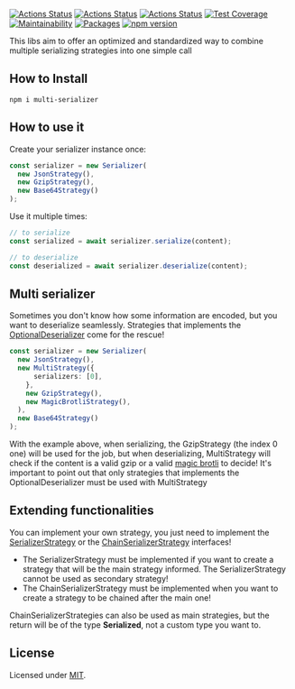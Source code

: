 [![Actions Status](https://github.com/Codibre/multi-serializer/workflows/build/badge.svg)](https://github.com/Codibre/multi-serializer/actions)
[![Actions Status](https://github.com/Codibre/multi-serializer/workflows/test/badge.svg)](https://github.com/Codibre/multi-serializer/actions)
[![Actions Status](https://github.com/Codibre/multi-serializer/workflows/lint/badge.svg)](https://github.com/Codibre/multi-serializer/actions)
[![Test Coverage](https://api.codeclimate.com/v1/badges/65e41e3018643f28168e/test_coverage)](https://codeclimate.com/github/Codibre/multi-serializer/test_coverage)
[![Maintainability](https://api.codeclimate.com/v1/badges/65e41e3018643f28168e/maintainability)](https://codeclimate.com/github/Codibre/multi-serializer/maintainability)
[![Packages](https://david-dm.org/Codibre/multi-serializer.svg)](https://david-dm.org/Codibre/multi-serializer)
[![npm version](https://badge.fury.io/js/%40codibre%2Fmulti-serializer.svg)](https://badge.fury.io/js/%40codibre%2Fmulti-serializer)

This libs aim to offer an optimized and standardized way to combine multiple serializing strategies into one simple call

## How to Install

```
npm i multi-serializer
```

## How to use it

Create your serializer instance once:

```ts
const serializer = new Serializer(
  new JsonStrategy(),
  new GzipStrategy(),
  new Base64Strategy()
);
```

Use it multiple times:
```ts
// to serialize
const serialized = await serializer.serialize(content);

// to deserialize
const deserialized = await serializer.deserialize(content);
```

## Multi serializer

Sometimes you don't know how some information are encoded, but you want to deserialize seamlessly. Strategies that implements the [OptionalDeserializer](./src/strategy/multi/types/index.ts) come for the rescue!

```ts
const serializer = new Serializer(
  new JsonStrategy(),
  new MultiStrategy({
      serializers: [0],
    },
    new GzipStrategy(),
    new MagicBrotliStrategy(),
  ),
  new Base64Strategy()
);
```

With the example above, when serializing, the GzipStrategy (the index 0 one) will be used for the job, but when deserializing, MultiStrategy will check if the content is a valid gzip or a valid [magic brotli](https://www.npmjs.com/package/@multi-serializer/magic-brotli) to decide! It's important to point out that only strategies that implements the OptionalDeserializer must be used with MultiStrategy

## Extending functionalities

You can implement your own strategy, you just need to implement the [SerializerStrategy](./src/strategy/serializer.ts) or the [ChainSerializerStrategy](.src/strategy/serializer.ts) interfaces!
* The SerializerStrategy must be implemented if you want to create a strategy that will be the main strategy informed. The SerializerStrategy cannot be used as secondary strategy!
* The ChainSerializerStrategy must be implemented when you want to create a strategy to be chained after the main one!

ChainSerializerStrategies can also be used as main strategies, but the return will be of the type **Serialized**, not a custom type you want to.

## License

Licensed under [MIT](https://en.wikipedia.org/wiki/MIT_License).
